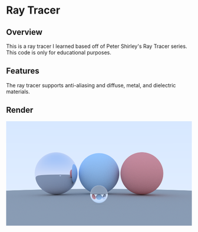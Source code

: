 # Ray Tracer

## Overview
This is a ray tracer I learned based off of Peter Shirley's Ray Tracer series. This code is only for educational purposes. 

## Features
The ray tracer supports anti-aliasing and diffuse, metal, and dielectric materials.

## Render
![alt text](https://github.com/Dandoko/ray_tracer/blob/master/images/render.png?raw=true)